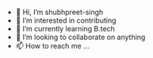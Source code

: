 - 👋 Hi, I’m shubhpreet-singh
- 👀 I’m interested in contributing
- 🌱 I’m currently learning B.tech
- 💞️ I’m looking to collaborate on anything
- 📫 How to reach me ...

<!---
shubhpreet-singh/shubhpreet-singh is a ✨ special ✨ repository because its `README.md` (this file) appears on your GitHub profile.
You can click the Preview link to take a look at your changes.
--->
